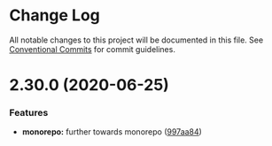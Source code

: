 # Change Log

All notable changes to this project will be documented in this file.
See [Conventional Commits](https://conventionalcommits.org) for commit guidelines.

# 2.30.0 (2020-06-25)


### Features

* **monorepo:** further towards monorepo ([997aa84](https://github.com/cognitedata/cognite-sdk-js/commit/997aa845217516a2bdf20ec1b569ba911a1b2e60))
